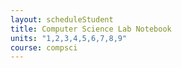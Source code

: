 ```yaml
---
layout: scheduleStudent
title: Computer Science Lab Notebook
units: "1,2,3,4,5,6,7,8,9"
course: compsci
---
```

